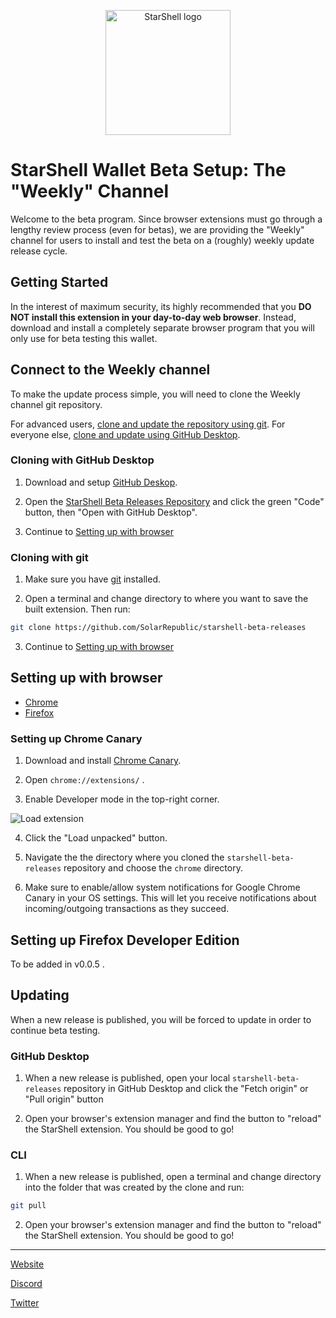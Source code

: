 <p align="center">
  <a href="https://starshell.net/">
    <img src="https://starshell.net/media/logoshort.svg" alt="StarShell logo" width="200">
  </a>
</p>

# StarShell Wallet Beta Setup: The "Weekly" Channel

Welcome to the beta program. Since browser extensions must go through a lengthy review process (even for betas), we are providing the "Weekly" channel for users to install and test the beta on a (roughly) weekly update release cycle.


## Getting Started

In the interest of maximum security, its highly recommended that you **DO NOT install this extension in your day-to-day web browser**. Instead, download and install a completely separate browser program that you will only use for beta testing this wallet.

## Connect to the Weekly channel

To make the update process simple, you will need to clone the Weekly channel git repository.

For advanced users, [clone and update the repository using git](#cloning-with-git).
For everyone else, [clone and update using GitHub Desktop](cloning-with-github-desktop).


### Cloning with GitHub Desktop

1. Download and setup [GitHub Deskop](https://desktop.github.com/).

2. Open the [StarShell Beta Releases Repository](https://github.com/SolarRepublic/starshell-beta-releases) and click the green "Code" button, then "Open with GitHub Desktop".

3. Continue to [Setting up with browser](#setting-up-with-browser)


### Cloning with git

1. Make sure you have [git](https://git-scm.com/downloads) installed.

2. Open a terminal and change directory to where you want to save the built extension. Then run:

```bash
git clone https://github.com/SolarRepublic/starshell-beta-releases
```

3. Continue to [Setting up with browser](#setting-up-with-browser)


## Setting up with browser

 - [Chrome](#setting-up-chrome-canary)
 - [Firefox](#setting-up-firefox-developer-edition)


### Setting up Chrome Canary

1. Download and install [Chrome Canary](https://www.google.com/chrome/canary/).

2. Open `chrome://extensions/` .

3. Enable Developer mode in the top-right corner.

  ![Load extension](https://user-images.githubusercontent.com/1456400/182080739-7336099b-bd9b-45a3-b250-e763db2500d8.png)

4. Click the "Load unpacked" button.

5. Navigate the the directory where you cloned the `starshell-beta-releases` repository and choose the `chrome` directory.

6. Make sure to enable/allow system notifications for Google Chrome Canary in your OS settings. This will let you receive notifications about incoming/outgoing transactions as they succeed.


## Setting up Firefox Developer Edition

To be added in v0.0.5 .

<!-- 1. Download and install [Firefox Developer Edition](https://www.mozilla.org/en-US/firefox/developer/) -->

<!-- 2. Open `about:addons` . -->


## Updating

When a new release is published, you will be forced to update in order to continue beta testing.


### GitHub Desktop

1. When a new release is published, open your local `starshell-beta-releases` repository in GitHub Desktop and click the "Fetch origin" or "Pull origin" button

2. Open your browser's extension manager and find the button to "reload" the StarShell extension. You should be good to go!


### CLI

1. When a new release is published, open a terminal and change directory into the folder that was created by the clone and run:

```bash
git pull
```

2. Open your browser's extension manager and find the button to "reload" the StarShell extension. You should be good to go!

------

[Website](https://starshell.net/)

[Discord](https://discord.gg/U8SSK7T4xh)

[Twitter](https://twitter.com/StarShellWallet)
